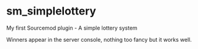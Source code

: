 # sm_simplelottery
My first Sourcemod plugin - A simple lottery system

Winners appear in the server console, nothing too fancy but it works well.
